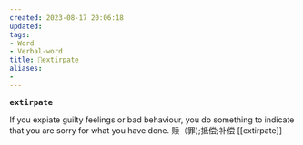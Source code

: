 ```yaml
---
created: 2023-08-17 20:06:18
updated: 
tags: 
- Word
- Verbal-word
title: 🚩extirpate
aliases:
- 
---
```


<pre><strong>extirpate</strong></pre>
 If you expiate guilty feelings or bad behaviour, you do something to indicate that you are sorry for what you have done. 赎（罪);抵偿;补偿
 [[extirpate]]